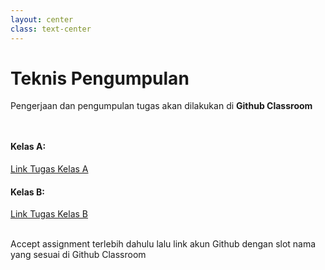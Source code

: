 ```yaml
---
layout: center
class: text-center
---
```


# Teknis Pengumpulan
Pengerjaan dan pengumpulan tugas akan dilakukan di **Github Classroom**

<div grid="~ cols-2 gap-2" style="margin-top: 48px">
  <div>

#### Kelas A:
  [Link Tugas Kelas A](https://classroom.github.com/a/8Gc_F_zi)

  </div>
  <div>

  #### Kelas B:
  [Link Tugas Kelas B](https://classroom.github.com/a/UMxZI4ao)

  </div>
</div>

<br>
Accept assignment terlebih dahulu lalu link akun Github dengan slot nama yang sesuai di Github Classroom
